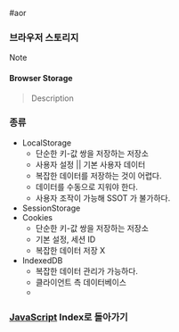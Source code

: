 #aor 
### 브라우저 스토리지
>[!note]
>#### Browser Storage
>
>>Description

### 종류
- LocalStorage
	- 단순한 키-값 쌍을 저장하는 저장소
	- 사용자 설정 || 기본 사용자 데이터
	- 복잡한 데이터를 저장하는 것이 어렵다.
	- 데이터를 수동으로 지워야 한다.
	- 사용자 조작이 가능해 SSOT 가 불가하다.
- SessionStorage
- Cookies
	- 단순한 키-값 쌍을 저장하는 저장소
	- 기본 설정, 세션 ID
	- 복잡한 데이터 저장 X
- IndexedDB
	- 복잡한 데이터 관리가 가능하다.
	- 클라이언트 측 데이터베이스
	- 
### [JavaScript](../../../Dev-Index/JavaScript.md) Index로 돌아가기